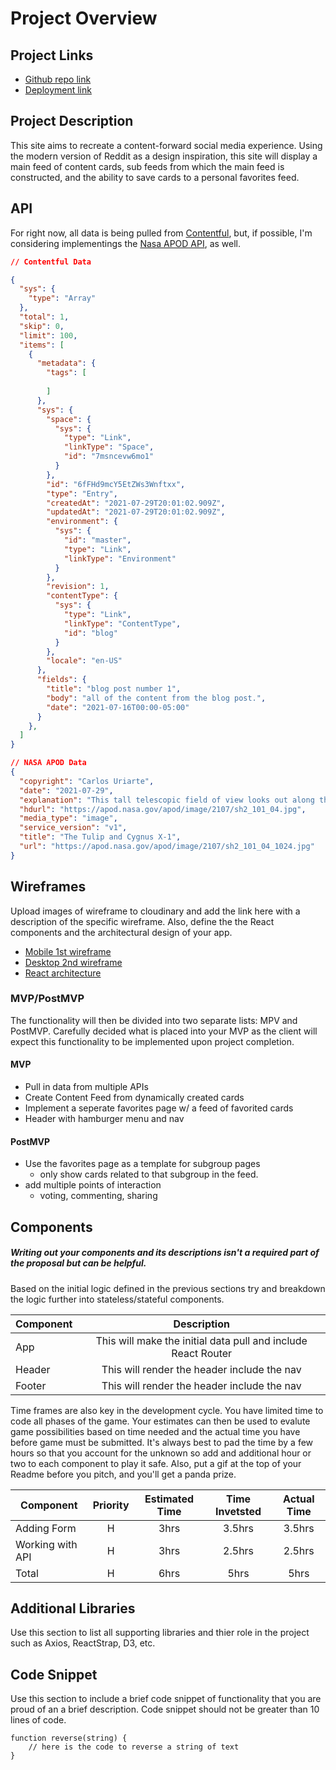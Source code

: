 # Project Overview

## Project Links

- [Github repo link](https://github.com/davidvdev/dummy-website)
- [Deployment link](https://dummy-website-opal.vercel.app/)

## Project Description

This site aims to recreate a content-forward social media experience. Using the modern version of Reddit as a design inspiration, this site will display a main feed of content cards, sub feeds from which the main feed is constructed, and the ability to save cards to a personal favorites feed.

## API

For right now, all data is being pulled from [Contentful](https://www.contentful.com/developers/docs/references/content-delivery-api/), but, if possible, I'm considering implementings the [Nasa APOD API](https://api.nasa.gov/), as well.  


```json
// Contentful Data

{
  "sys": {
    "type": "Array"
  },
  "total": 1,
  "skip": 0,
  "limit": 100,
  "items": [
    {
      "metadata": {
        "tags": [
          
        ]
      },
      "sys": {
        "space": {
          "sys": {
            "type": "Link",
            "linkType": "Space",
            "id": "7msncevw6mo1"
          }
        },
        "id": "6fFHd9mcY5EtZWs3Wnftxx",
        "type": "Entry",
        "createdAt": "2021-07-29T20:01:02.909Z",
        "updatedAt": "2021-07-29T20:01:02.909Z",
        "environment": {
          "sys": {
            "id": "master",
            "type": "Link",
            "linkType": "Environment"
          }
        },
        "revision": 1,
        "contentType": {
          "sys": {
            "type": "Link",
            "linkType": "ContentType",
            "id": "blog"
          }
        },
        "locale": "en-US"
      },
      "fields": {
        "title": "blog post number 1",
        "body": "all of the content from the blog post.",
        "date": "2021-07-16T00:00-05:00"
      }
    },
  ]
}

// NASA APOD Data
{
  "copyright": "Carlos Uriarte",
  "date": "2021-07-29",
  "explanation": "This tall telescopic field of view looks out along the plane of our Milky Way Galaxy toward the nebula rich constellation Cygnus the Swan.",
  "hdurl": "https://apod.nasa.gov/apod/image/2107/sh2_101_04.jpg",
  "media_type": "image",
  "service_version": "v1",
  "title": "The Tulip and Cygnus X-1",
  "url": "https://apod.nasa.gov/apod/image/2107/sh2_101_04_1024.jpg"
}
```


## Wireframes

Upload images of wireframe to cloudinary and add the link here with a description of the specific wireframe. Also, define the the React components and the architectural design of your app.

- [Mobile 1st wireframe](https://i.imgur.com/hEmgKQg.jpg)
- [Desktop 2nd wireframe](https://i.imgur.com/ZVdagQy.jpg)
- [React architecture](https://i.imgur.com/ATEyVmA.jpg)


### MVP/PostMVP

The functionality will then be divided into two separate lists: MPV and PostMVP.  Carefully decided what is placed into your MVP as the client will expect this functionality to be implemented upon project completion.  

#### MVP
- Pull in data from multiple APIs
- Create Content Feed from dynamically created cards
- Implement a seperate favorites page w/ a feed of favorited cards
- Header with hamburger menu and nav

#### PostMVP

- Use the favorites page as a template for subgroup pages
    - only show cards related to that subgroup in the feed.
- add multiple points of interaction
    - voting, commenting, sharing

## Components
##### Writing out your components and its descriptions isn't a required part of the proposal but can be helpful.

Based on the initial logic defined in the previous sections try and breakdown the logic further into stateless/stateful components. 

| Component | Description | 
| --- | :---: |  
| App | This will make the initial data pull and include React Router| 
| Header | This will render the header include the nav | 
| Footer | This will render the header include the nav | 


Time frames are also key in the development cycle.  You have limited time to code all phases of the game.  Your estimates can then be used to evalute game possibilities based on time needed and the actual time you have before game must be submitted. It's always best to pad the time by a few hours so that you account for the unknown so add and additional hour or two to each component to play it safe. Also, put a gif at the top of your Readme before you pitch, and you'll get a panda prize.

| Component | Priority | Estimated Time | Time Invetsted | Actual Time |
| --- | :---: |  :---: | :---: | :---: |
| Adding Form | H | 3hrs| 3.5hrs | 3.5hrs |
| Working with API | H | 3hrs| 2.5hrs | 2.5hrs |
| Total | H | 6hrs| 5hrs | 5hrs |

## Additional Libraries
 Use this section to list all supporting libraries and thier role in the project such as Axios, ReactStrap, D3, etc. 

## Code Snippet

Use this section to include a brief code snippet of functionality that you are proud of an a brief description.  Code snippet should not be greater than 10 lines of code. 

```
function reverse(string) {
	// here is the code to reverse a string of text
}
```
